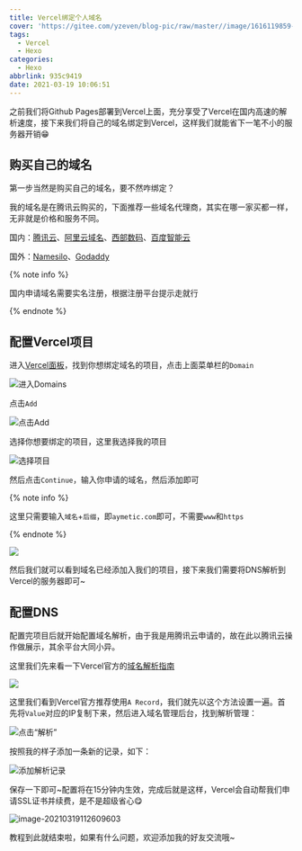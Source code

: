 ```yaml
---
title: Vercel绑定个人域名
cover: 'https://gitee.com/yzeven/blog-pic/raw/master//image/1616119859-404de9.png'
tags:
  - Vercel
  - Hexo
categories:
  - Hexo
abbrlink: 935c9419
date: 2021-03-19 10:06:51
---
```


之前我们将Github Pages部署到Vercel上面，充分享受了Vercel在国内高速的解析速度，接下来我们将自己的域名绑定到Vercel，这样我们就能省下一笔不小的服务器开销😁

## 购买自己的域名

第一步当然是购买自己的域名，要不然咋绑定？

我的域名是在腾讯云购买的，下面推荐一些域名代理商，其实在哪一家买都一样，无非就是价格和服务不同。

国内：[腾讯云](https://dnspod.cloud.tencent.com/)、[阿里云域名](https://wanwang.aliyun.com/)、[西部数码](https://www.west.cn/)、[百度智能云](https://cloud.baidu.com/product/bcd.html)

国外：[Namesilo](https://www.namesilo.com/register.php)、[Godaddy](https://sg.godaddy.com/)

{% note info %}

国内申请域名需要实名注册，根据注册平台提示走就行

{% endnote %}



## 配置Vercel项目

进入[Vercel面板](https://vercel.com/dashboard)，找到你想绑定域名的项目，点击上面菜单栏的`Domain`

![进入Domains](https://gitee.com/yzeven/blog-pic/raw/master//image/1616123351-e7e03b.png)

点击`Add`

![点击Add](https://gitee.com/yzeven/blog-pic/raw/master//image/1616123420-a00705.png)

选择你想要绑定的项目，这里我选择我的项目

![选择项目](https://gitee.com/yzeven/blog-pic/raw/master//image/1616123479-8952d1.png)

然后点击`Continue`，输入你申请的域名，然后添加即可

{% note info %}

这里只需要输入`域名`+`后缀`，即`aymetic.com`即可，不需要`www`和`https`

{% endnote %}

![](https://gitee.com/yzeven/blog-pic/raw/master//image/1616123732-fc5ad1.png)

然后我们就可以看到域名已经添加入我们的项目，接下来我们需要将DNS解析到Vercel的服务器即可~

## 配置DNS

配置完项目后就开始配置域名解析，由于我是用腾讯云申请的，故在此以腾讯云操作做展示，其余平台大同小异。

这里我们先来看一下Vercel官方的[域名解析指南](https://vercel.com/docs/custom-domains)



![](https://gitee.com/yzeven/blog-pic/raw/master//image/1616123896-48065e.png)

这里我们看到Vercel官方推荐使用`A Record`，我们就先以这个方法设置一遍。首先将`Value`对应的IP复制下来，然后进入域名管理后台，找到解析管理：

![点击“解析”](https://gitee.com/yzeven/blog-pic/raw/master//image/1616122985-6216b1.png)

按照我的样子添加一条新的记录，如下：

![添加解析记录](https://gitee.com/yzeven/blog-pic/raw/master//image/1616124258-766aab.png)

保存一下即可~配置将在15分钟内生效，完成后就是这样，Vercel会自动帮我们申请SSL证书并续费，是不是超级省心😋

![image-20210319112609603](https://gitee.com/yzeven/blog-pic/raw/master//image/1616124369-966d67.png)

教程到此就结束啦，如果有什么问题，欢迎添加我的好友交流哦~